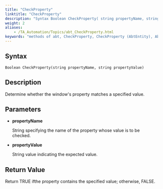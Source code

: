 ```yaml
--- 
title: "CheckProperty"
linktitle: "CheckProperty"
description: "Syntax Boolean CheckProperty( string propertyName, string propertyValue) Description Determine whether the window's property matches a specified value. Parameters propertyName String specifying the ..."
weight: 2
aliases: 
    - /TA_Automation/Topics/abt_CheckProperty.html
keywords: "methods of abt, CheckProperty, CheckProperty (AbtEntity), AbtEntity, checkproperty, abtentity checkproperty, window's property matches expected value, check window's property against expected value"
---
```


## Syntax

`Boolean CheckProperty(string propertyName, string propertyValue)`

## Description

Determine whether the window's property matches a specified value.

## Parameters

-   **propertyName**

    String specifying the name of the property whose value is to be checked.

-   **propertyValue**

    String value indicating the expected value.


## Return Value

Return TRUE ifthe property contains the specified value; otherwise, FALSE.




